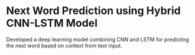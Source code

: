 # Next Word Prediction using Hybrid CNN-LSTM Model
 Developed a deep learning model combining CNN and LSTM for predicting the next word based on context from text
 input.
